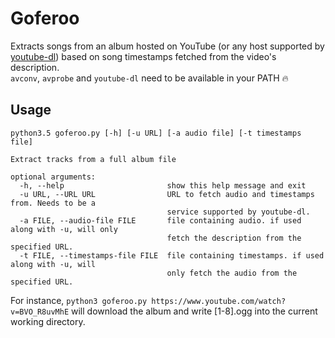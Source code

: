 # Goferoo
Extracts songs from an album hosted on YouTube (or any host supported by [youtube-dl](https://github.com/rg3/youtube-dl))
based on song timestamps fetched from the video's description.  
`avconv`, `avprobe` and `youtube-dl` need to be available in your PATH 🔥

## Usage
```
python3.5 goferoo.py [-h] [-u URL] [-a audio file] [-t timestamps file]

Extract tracks from a full album file

optional arguments:
  -h, --help                       show this help message and exit
  -u URL, --URL URL                URL to fetch audio and timestamps from. Needs to be a
                                   service supported by youtube-dl.
  -a FILE, --audio-file FILE       file containing audio. if used along with -u, will only
                                   fetch the description from the specified URL.
  -t FILE, --timestamps-file FILE  file containing timestamps. if used along with -u, will
                                   only fetch the audio from the specified URL.
```
For instance, `python3 goferoo.py https://www.youtube.com/watch?v=BVO_R8uvMhE` will download the album and write [1-8].ogg into
the current working directory.
